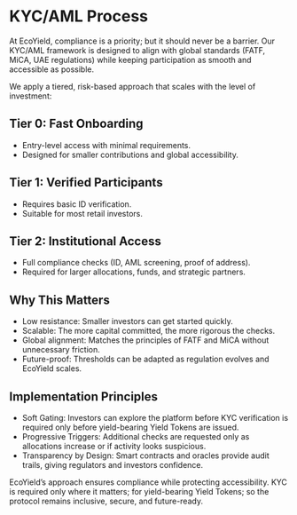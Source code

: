 # KYC/AML Process

At EcoYield, compliance is a priority; but it should never be a barrier. Our KYC/AML framework is designed to align with global standards (FATF, MiCA, UAE regulations) while keeping participation as smooth and accessible as possible.

We apply a tiered, risk-based approach that scales with the level of investment:

## Tier 0: Fast Onboarding

* Entry-level access with minimal requirements.
* Designed for smaller contributions and global accessibility.

## Tier 1: Verified Participants

* Requires basic ID verification.
* Suitable for most retail investors.

## Tier 2: Institutional Access

* Full compliance checks (ID, AML screening, proof of address).
* Required for larger allocations, funds, and strategic partners.

## Why This Matters

* Low resistance: Smaller investors can get started quickly.
* Scalable: The more capital committed, the more rigorous the checks.
* Global alignment: Matches the principles of FATF and MiCA without unnecessary friction.
* Future-proof: Thresholds can be adapted as regulation evolves and EcoYield scales.

## Implementation Principles

* Soft Gating: Investors can explore the platform before KYC verification is required only before yield-bearing Yield Tokens are issued.
* Progressive Triggers: Additional checks are requested only as allocations increase or if activity looks suspicious.
* Transparency by Design: Smart contracts and oracles provide audit trails, giving regulators and investors confidence.

EcoYield’s approach ensures compliance while protecting accessibility. KYC is required only where it matters; for yield-bearing Yield Tokens; so the protocol remains inclusive, secure, and future-ready.
